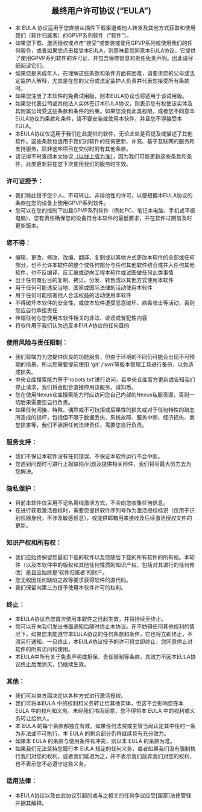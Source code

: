 <p style="text-align: center; font-size: 21px; font-weight: bold;">最终用户许可协议 (“EULA”)</p>

<p>
    <ul>
        <li>本 EULA 协议适用于您直接从插件下载渠道或他人转发及其他方式获取和使用我们（软件归属者）的GPVP系列软件（“软件”）。
        </li>
        <li>
            如果您下载、激活授权或点击“接受”或安装或使用GPVP系列或使用我们的任何服务，或者如果您点击接受本EULA，则意味着您同意本EULA协议，它提供了使用GPVP系列软件的许可证，并包含保修信息和责任免责声明。因此请仔细阅读它们。
        </li>
        <li>
            如果您是未成年人，在理解这些条款和条件方面有困难，请要求您的父母或法定监护人解释，尤其是在您的父母或法定监护人负责并代表您接受所有条款时。
        </li>
        <li>如果您注册了本软件的免费试用版，则本EULA协议也将适用于该试用版。</li>
        <li>
            如果您代表公司或其他法人实体签订本EULA协议，则表示您有权使该实体及其附属公司受这些条款和条件的约束。如果您没有此类权限，或者您不同意本EULA协议的条款和条件，请不要安装或使用本软件，并且您不得接受本EULA。
        </li>
        <li>
            本EULA协议仅适用于我们在此提供的软件，无论此处是否提及或描述了其他软件。这些条款也适用于我们对软件的任何更新、补充、基于互联网的服务和支持服务，除非这些项目在交付时附有其他条款。
        </li>
        <li>请记得不时查阅本文协议<span style="color:#91b7e3bd"><a href="https://github.com/joker-pper/intellij-gpvp-gradle/blob/main/LICENSE.md">（以线上版为准）</a></span>，因为我们可能更新这些条款和条件，此类更新将在您下次使用我们的服务时生效。
        </li>
    </ul>
</p>

<h3>许可证授予：</h3>

<p>
    <ul>
        <li>我们特此授予您个人、不可转让、非排他性的许可，以便根据本EULA协议的条款在您的设备上使用GPVP系列软件。</li>
        <li>
            您可以在您的控制下加载GPVP系列软件（例如PC、笔记本电脑、手机或平板电脑），您有责任确保您的设备符合本软件的最低要求，并在软件过期前及时更新版本。
        </li>
    </ul>
</p>

<h3>您不得：</h3>

<p>
    <ul>
        <li>
            编辑、更改、修改、改编、翻译、复制或以其他方式更改本软件的全部或任何部分，也不允许本软件的整个或任何部分与任何其他软件结合或并入任何其他软件，也不反编译、反汇编或逆向工程本软件或试图做任何此类事情
        </li>
        <li>出于任何商业目的复制、拷贝、分发、转售或以其他方式使用本软件</li>
        <li>用于任何可能违反当地、国家或国际法律的活动使用本软件</li>
        <li>用于任何可能损害他人合法权益的活动使用本软件</li>
        <li>不得破坏本软件的安全性，或使本软件遭受恶意破坏、病毒攻击等活动，否则您应自行承担责任</li>
        <li>传输任何与您使用本软件相关的非法、诽谤或冒犯性内容</li>
        <li>将软件用于我们认为违反本EULA协议的任何目的</li>
    </ul>
<p>

<h3>使用风险与责任限制：</h3>

<p>
    <ul>
        <li>
            我们将竭力为您提供优良的功能服务，但由于环境的不同仍可能会出现不可预期的场景，所以您需要提前使用 ‘git’
            /‘svn’等版本管理工具进行备份，以免造成损失。
        </li>
        <li>中央仓库搜索能力基于‘robots.txt’进行访问，若中央仓库官方更新或告知我们停止请求，我们将会配合直接停用该服务，请知悉。</li>
        <li>您在使用Nexus仓库搜索能力时应访问您自己内部的Nexus私服资源，否则一切后果需要您自行负责。</li>
        <li>如果任何间接、特殊、偶然或不可抗拒或后果性的损失或对于任何特性的疏忽所造成的损坏，包括但不限于数据丢失、系统故障、服务中断、经济损失、商誉损害等，我们不承担任何法律责任，需要您自行负责。
        </li>
    </ul>
</p>


<h3>服务支持：</h3>

<p>
    <ul>
        <li>我们不保证本软件没有任何错误、不保证本软件运行不会中断。</li>
        <li>您遇到问题时可进行上报缺陷/问题及提供相关附件，我们将尽最大努力去为您解决。</li>
    </ul>
</p>


<h3>隐私保护：</h3>

<p>
    <ul>
        <li>目前本软件仅采用不记名离线激活方式，不会向您收集任何信息。</li>
        <li>
            在进行获取激活授权时，需要您提供软件序列号作为激活授权标识（仅用于识别机器身份，不涉及敏感信息），或提供邮箱用来接收及后续激活授权文件的更新。
        </li>
    </ul>
</p>

<h3>知识产权和所有权：</h3>

<p>
    <ul>
        <li>
            我们应始终保留您最初下载的软件以及您随后下载的所有软件的所有权。本软件（以及本软件中的版权和其他任何性质的知识产权，包括对其进行的任何修改）是且应始终是‘软件归属者’的财产。
        </li>
        <li>您无权因任何缺陷之故等要求获得软件的源代码。</li>
        <li>我们保留向第三方授予使用本软件许可的权利。</li>
    </ul>
</p>

<h3>终止：</h3>

<p>
    <ul>
        <li>
            本EULA协议自您首次使用本软件之日起生效，并将持续至终止。
        </li>
        <li>
            您可以在向我们发出书面通知后随时终止本协议。在不妨碍任何其他权利的情况下，如果您未能遵守本EULA协议的任何条款和条件，它也将立即终止，不须另行通知。一旦终止，本EULA协议授予的许可将立即终止，您同意停止对软件的所有访问和使用。
        </li>
        <li>
            本EULA中所有关于免责声明或担保、责任限制等条款，其效力不因本EULA协议终止后而消灭，仍继续生效。
        </li>
    </ul>
</p>

<h3>其他：</h3>

<p>
    <ul>
        <li>
            我们可以单方面决定以各种方式进行激活授权。
        </li>
        <li>
            我们可将本EULA 中的权利和义务转让给其他实体，但这不会影响您在本 EULA 中的权利和义务。未经我们书面同意，您不得将本
            EULA 中的权利或义务转让给他人。
        </li>
        <li>
            本 EULA 的每个条款都独立有效。如果任何法院或主管当局认定其中任何一条为非法或不可执行，本 EULA 的剩余部分仍将继续具有充分效力。
        </li>
        <li>
            如果本 EULA 的条款与使用条件有冲突，则以本 EULA 的条款为准。
        </li>
        <li>
            如果我们无法坚持您履行本 EULA 规定的任何义务，或者如果我们没有强制执行我们对您的权利，或者我们延迟为之，并不表示我们放弃我们对您的权利，也不表示您不必遵守这些义务。
        </li>
    </ul>
</p>

<h3>适用法律：</h3>

<p>
    <ul>
        <li>
            本EULA协议以及由此协议引起的或与之相关的任何争议应受[国家]法律管辖并据其解释。
        </li>
    </ul>
</p>

